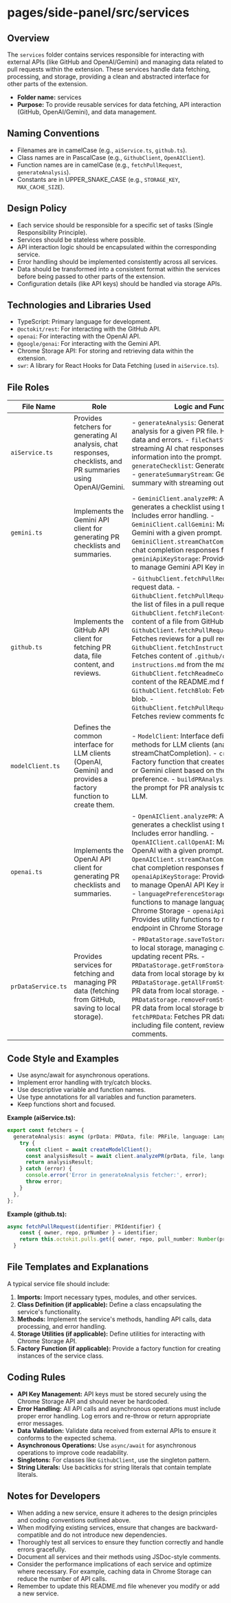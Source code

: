 # pages/side-panel/src/services

## Overview

The `services` folder contains services responsible for interacting with external APIs (like GitHub and OpenAI/Gemini) and managing data related to pull requests within the extension. These services handle data fetching, processing, and storage, providing a clean and abstracted interface for other parts of the extension.

- **Folder name:** services
- **Purpose:** To provide reusable services for data fetching, API interaction (GitHub, OpenAI/Gemini), and data management.

## Naming Conventions

-   Filenames are in camelCase (e.g., `aiService.ts`, `github.ts`).
-   Class names are in PascalCase (e.g., `GithubClient`, `OpenAIClient`).
-   Function names are in camelCase (e.g., `fetchPullRequest`, `generateAnalysis`).
-   Constants are in UPPER_SNAKE_CASE (e.g., `STORAGE_KEY`, `MAX_CACHE_SIZE`).

## Design Policy

-   Each service should be responsible for a specific set of tasks (Single Responsibility Principle).
-   Services should be stateless where possible.
-   API interaction logic should be encapsulated within the corresponding service.
-   Error handling should be implemented consistently across all services.
-   Data should be transformed into a consistent format within the services before being passed to other parts of the extension.
-   Configuration details (like API keys) should be handled via storage APIs.

## Technologies and Libraries Used

-   TypeScript: Primary language for development.
-   `@octokit/rest`: For interacting with the GitHub API.
-   `openai`: For interacting with the OpenAI API.
-   `@google/genai`: For interacting with the Gemini API.
-   Chrome Storage API: For storing and retrieving data within the extension.
-   `swr`: A library for React Hooks for Data Fetching (used in `aiService.ts`).

## File Roles

| File Name         | Role                                                                                                 | Logic and Functions                                                                                                                                                                                                                                                                          | Dependencies                                                                                                                                               |
| ----------------- | ---------------------------------------------------------------------------------------------------- | ------------------------------------------------------------------------------------------------------------------------------------------------------------------------------------------------------------------------------------------------------------------------------------ | ---------------------------------------------------------------------------------------------------------------------------------------------------------- |
| `aiService.ts`    | Provides fetchers for generating AI analysis, chat responses, checklists, and PR summaries using OpenAI/Gemini. | - `generateAnalysis`: Generates OpenAI/Gemini analysis for a given PR file. Handles invalid PR data and errors.  - `fileChatStream`: Fetches streaming AI chat responses, incorporating PR information into the prompt.  - `generateChecklist`: Generates a file checklist.  - `generateSummaryStream`: Generates PR summary with streaming output. | `@src/types`, `./modelClient`, `@extension/storage`                                                                                                       |
| `gemini.ts`       | Implements the Gemini API client for generating PR checklists and summaries.                            | - `GeminiClient.analyzePR`: Analyzes a PR and generates a checklist using the Gemini API. Includes error handling.  - `GeminiClient.callGemini`: Makes the API call to Gemini with a given prompt.  - `GeminiClient.streamChatCompletion`: Streams chat completion responses from Gemini.   - `geminiApiKeyStorage`: Provides utility functions to manage Gemini API Key in Chrome Storage | `@src/types`, `@google/genai`, `./modelClient`, `@extension/storage`                                                                                                       |
| `github.ts`       | Implements the GitHub API client for fetching PR data, file content, and reviews.                   | - `GithubClient.fetchPullRequest`: Fetches pull request data.  - `GithubClient.fetchPullRequestFiles`: Fetches the list of files in a pull request.  - `GithubClient.fetchFileContent`: Fetches the content of a file from GitHub.  - `GithubClient.fetchPullRequestReviews`: Fetches reviews for a pull request.  - `GithubClient.fetchInstructionsFromMain`: Fetches content of `.github/copilot-instructions.md` from the main branch. - `GithubClient.fetchReadmeContent`: Fetches the content of the README.md file. - `GithubClient.fetchBlob`: Fetches a specific blob.  - `GithubClient.fetchPullRequestReviewComments`: Fetches review comments for a pull request. | `@octokit/rest`, `@extension/storage`, `../types`                                                                                                     |
| `modelClient.ts`  | Defines the common interface for LLM clients (OpenAI, Gemini) and provides a factory function to create them.  | - `ModelClient`: Interface defining common methods for LLM clients (analyzePR, streamChatCompletion).  - `createModelClient`: Factory function that creates either an OpenAI or Gemini client based on the stored preference.  - `buildPRAnalysisPrompt`: Builds the prompt for PR analysis to be sent to the LLM. | `@src/types`, `./openai`, `./gemini`, `@extension/storage`                                                                                                 |
| `openai.ts`       | Implements the OpenAI API client for generating PR checklists and summaries.                            | - `OpenAIClient.analyzePR`: Analyzes a PR and generates a checklist using the OpenAI API. Includes error handling.  - `OpenAIClient.callOpenAI`: Makes the API call to OpenAI with a given prompt.  - `OpenAIClient.streamChatCompletion`: Streams chat completion responses from OpenAI.  - `openaiApiKeyStorage`: Provides utility functions to manage OpenAI API Key in Chrome Storage  - `languagePreferenceStorage`: Provides utility functions to manage language preferences in Chrome Storage - `openaiApiEndpointStorage`: Provides utility functions to manage openai endpoint in Chrome Storage | `@src/types`, `openai`, `./modelClient`, `@extension/storage`                                                                                                  |
| `prDataService.ts` | Provides services for fetching and managing PR data (fetching from GitHub, saving to local storage). | - `PRDataStorage.saveToStorage`: Saves PR data to local storage, managing cache size and updating recent PRs.  - `PRDataStorage.getFromStorage`: Retrieves PR data from local storage by key.  - `PRDataStorage.getAllFromStorage`: Retrieves all PR data from local storage.  - `PRDataStorage.removeFromStorage`: Removes PR data from local storage by key.  - `fetchPRData`: Fetches PR data from GitHub, including file content, review data and user comments.| `../types`, `./github`                                                                                                                                 |

## Code Style and Examples

-   Use async/await for asynchronous operations.
-   Implement error handling with try/catch blocks.
-   Use descriptive variable and function names.
-   Use type annotations for all variables and function parameters.
-   Keep functions short and focused.

**Example (aiService.ts):**

```typescript
export const fetchers = {
  generateAnalysis: async (prData: PRData, file: PRFile, language: Language) => {
    try {
      const client = await createModelClient();
      const analysisResult = await client.analyzePR(prData, file, language);
      return analysisResult;
    } catch (error) {
      console.error('Error in generateAnalysis fetcher:', error);
      throw error;
    }
  },
};
```

**Example (github.ts):**

```typescript
async fetchPullRequest(identifier: PRIdentifier) {
    const { owner, repo, prNumber } = identifier;
    return this.octokit.pulls.get({ owner, repo, pull_number: Number(prNumber) });
  }
```

## File Templates and Explanations

A typical service file should include:

1.  **Imports:** Import necessary types, modules, and other services.
2.  **Class Definition (if applicable):** Define a class encapsulating the service's functionality.
3.  **Methods:** Implement the service's methods, handling API calls, data processing, and error handling.
4.  **Storage Utilities (if applicable):** Define utilities for interacting with Chrome Storage API.
5.  **Factory Function (if applicable):** Provide a factory function for creating instances of the service class.

## Coding Rules

-   **API Key Management:** API keys must be stored securely using the Chrome Storage API and should never be hardcoded.
-   **Error Handling:** All API calls and asynchronous operations must include proper error handling. Log errors and re-throw or return appropriate error messages.
-   **Data Validation:** Validate data received from external APIs to ensure it conforms to the expected schema.
-   **Asynchronous Operations:** Use `async/await` for asynchronous operations to improve code readability.
-   **Singletons:** For classes like `GithubClient`, use the singleton pattern.
-   **String Literals:** Use backticks for string literals that contain template literals.

## Notes for Developers

-   When adding a new service, ensure it adheres to the design principles and coding conventions outlined above.
-   When modifying existing services, ensure that changes are backward-compatible and do not introduce new dependencies.
-   Thoroughly test all services to ensure they function correctly and handle errors gracefully.
-   Document all services and their methods using JSDoc-style comments.
-   Consider the performance implications of each service and optimize where necessary.  For example, caching data in Chrome Storage can reduce the number of API calls.
-   Remember to update this README.md file whenever you modify or add a new service.
